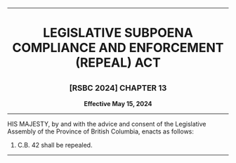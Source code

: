<div align="center">

<hr/>

<h1>LEGISLATIVE SUBPOENA COMPLIANCE AND ENFORCEMENT (REPEAL) ACT</h1>

<h2><small>[RSBC 2024] CHAPTER 13</small></h2>

**Effective May 15, 2024**

<hr/>

</div>

HIS MAJESTY, by and with the advice and consent of the Legislative Assembly of the Province of British Columbia, enacts as follows:

1. C.B. 42 shall be repealed.

<hr/>
<div align="center">
